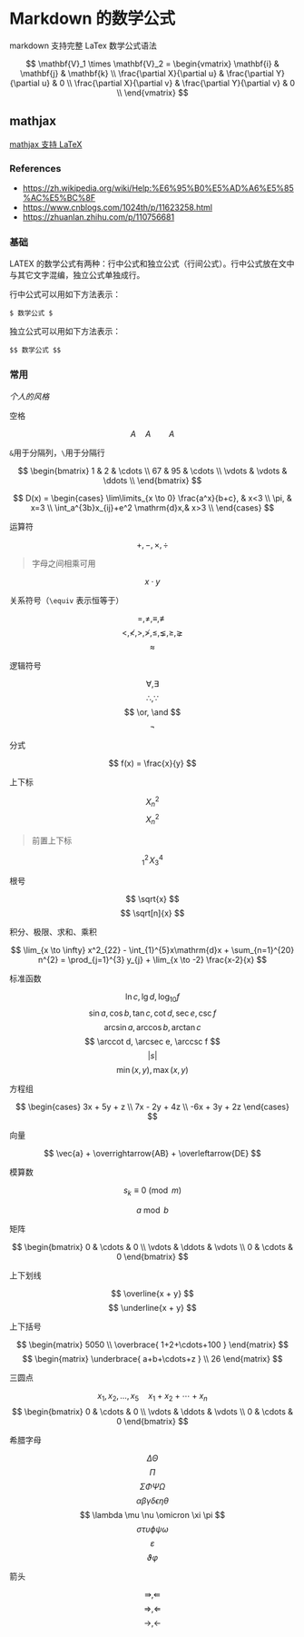 # Markdown 的数学公式

markdown 支持完整 LaTex 数学公式语法

$$
\mathbf{V}_1 \times \mathbf{V}_2 =  \begin{vmatrix}
\mathbf{i} & \mathbf{j} & \mathbf{k} \\
\frac{\partial X}{\partial u} &  \frac{\partial Y}{\partial u} & 0 \\
\frac{\partial X}{\partial v} &  \frac{\partial Y}{\partial v} & 0 \\
\end{vmatrix}
$$

## mathjax

[mathjax 支持 LaTeX](https://zh.wikipedia.org/wiki/MathJax)

### References

-   <https://zh.wikipedia.org/wiki/Help:%E6%95%B0%E5%AD%A6%E5%85%AC%E5%BC%8F>
-   <https://www.cnblogs.com/1024th/p/11623258.html>
-   <https://zhuanlan.zhihu.com/p/110756681>

### 基础

LATEX 的数学公式有两种：行中公式和独立公式（行间公式）。行中公式放在文中与其它文字混编，独立公式单独成行。

行中公式可以用如下方法表示：

    $ 数学公式 $

独立公式可以用如下方法表示：

    $$ 数学公式 $$

### 常用

*个人的风格*

空格

$$
A \quad A \qquad A
$$

`&`用于分隔列，`\`用于分隔行

$$
\begin{bmatrix}
1 & 2 & \cdots \\
67 & 95 & \cdots \\
\vdots  & \vdots & \ddots \\
\end{bmatrix}
$$

$$
D(x) = \begin{cases}
\lim\limits_{x \to 0} \frac{a^x}{b+c}, & x<3 \\
\pi, & x=3 \\
\int_a^{3b}x_{ij}+e^2 \mathrm{d}x,& x>3 \\
\end{cases}
$$

运算符

$$ +, -, \times, \div $$

> 字母之间相乘可用

$$ x \cdot y $$

关系符号（`\equiv` 表示恒等于）

$$ =, \neq, \equiv, \not\equiv $$
$$ <, \nless, >, \ngtr, \leq, \lneq, \geq, \gneq $$
$$ \approx $$

逻辑符号

$$ \forall, \exists $$
$$ \therefore, \because $$
$$ \or, \and $$
$$ \neg $$

分式

$$ f(x) = \frac{x}{y} $$

上下标

$$ X_{n}^{2} $$
$$ X_n^2 $$

> 前置上下标

$$ {}_1^2\!X_3^4 $$

根号

$$ \sqrt{x} $$
$$ \sqrt[n]{x} $$

积分、极限、求和、乘积

$$ \lim_{x \to \infty} x^2_{22} - \int_{1}^{5}x\mathrm{d}x + \sum_{n=1}^{20} n^{2} = \prod_{j=1}^{3} y_{j}  + \lim_{x \to -2} \frac{x-2}{x} $$

标准函数

$$ \ln c, \lg d, \log_{10} f $$
$$ \sin a, \cos b, \tan c, \cot d, \sec e, \csc f $$
$$ \arcsin a, \arccos b, \arctan c $$
$$ \arccot d, \arcsec e, \arccsc f $$
$$ \left\vert s \right\vert $$
$$ \min(x,y), \max(x,y) $$

方程组

$$
\begin{cases}
3x + 5y +  z \\
7x - 2y + 4z \\
-6x + 3y + 2z
\end{cases}
$$

向量

$$ \vec{a} + \overrightarrow{AB} + \overleftarrow{DE} $$

模算数

$$ s_k \equiv 0 \pmod{m} $$

$$ a \bmod b $$

矩阵

$$
\begin{bmatrix}
0      & \cdots & 0      \\
\vdots & \ddots & \vdots \\
0      & \cdots & 0
\end{bmatrix}
$$

上下划线

$$ \overline{x + y} $$
$$ \underline{x + y} $$

上下括号

$$ \begin{matrix} 5050 \\ \overbrace{ 1+2+\cdots+100 } \end{matrix} $$
$$ \begin{matrix} \underbrace{ a+b+\cdots+z } \\ 26 \end{matrix} $$

三圆点

$$ x_{1},x_{2},\ldots,x_{5}  \quad x_{1} + x_{2} + \cdots + x_{n} $$
$$
\begin{bmatrix}
0      & \cdots & 0      \\
\vdots & \ddots & \vdots \\
0      & \cdots & 0
\end{bmatrix}
$$

希腊字母

$$ \Delta \Theta $$
$$ \Pi $$
$$ \Sigma \Phi \Psi \Omega $$
$$ \alpha \beta \gamma \delta \epsilon \eta \theta $$
$$ \lambda \mu \nu \omicron \xi \pi $$
$$ \sigma \tau \upsilon \phi \psi \omega $$
$$ \varepsilon $$
$$ \vartheta \varphi $$

箭头

$$ \Rrightarrow, \Lleftarrow $$
$$ \Rightarrow, \Leftarrow $$
$$ \rightarrow, \leftarrow $$
